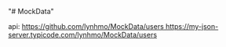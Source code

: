 "# MockData" 


api: [https://github.com/lynhmo/MockData/users ](https://my-json-server.typicode.com/lynhmo/MockData/users)https://my-json-server.typicode.com/lynhmo/MockData/users
